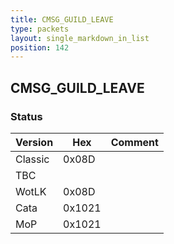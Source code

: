 ```yaml
---
title: CMSG_GUILD_LEAVE
type: packets
layout: single_markdown_in_list
position: 142
---
```


## CMSG_GUILD_LEAVE

### Status

Version    | Hex        | Comment
---------- | ---------- | ---------- 
Classic    | 0x08D      | 
TBC        |            |
WotLK      | 0x08D      | 
Cata       | 0x1021     | 
MoP        | 0x1021     | 